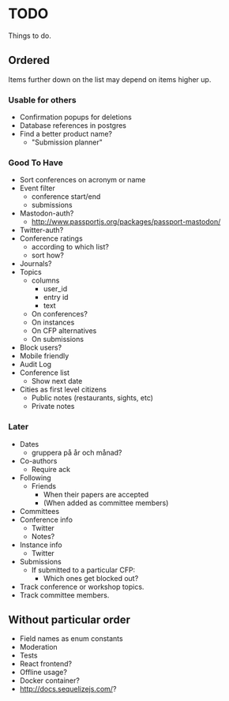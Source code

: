 # TODO

Things to do.

## Ordered

Items further down on the list may depend on items higher up.

### Usable for others

* Confirmation popups for deletions
* Database references in postgres
* Find a better product name?
  * "Submission planner"

### Good To Have

* Sort conferences on acronym or name
* Event filter
  * conference start/end
  * submissions
* Mastodon-auth?
  * http://www.passportjs.org/packages/passport-mastodon/
* Twitter-auth?
* Conference ratings
  * according to which list?
  * sort how?
* Journals?
* Topics
  * columns
    * user_id
    * entry id
    * text
  * On conferences?
  * On instances
  * On CFP alternatives
  * On submissions
* Block users?
* Mobile friendly
* Audit Log
* Conference list
  * Show next date
* Cities as first level citizens
  * Public notes (restaurants, sights, etc)
  * Private notes

### Later

* Dates
  * gruppera på år och månad?
* Co-authors
  * Require ack
* Following
  * Friends
    * When their papers are accepted
    * (When added as committee members)
* Committees
* Conference info
  * Twitter
  * Notes?
* Instance info
  * Twitter
* Submissions
  * If submitted to a particular CFP:
    * Which ones get blocked out?
* Track conference or workshop topics.
* Track committee members.

## Without particular order

* Field names as enum constants
* Moderation
* Tests
* React frontend?
* Offline usage?
* Docker container?
* http://docs.sequelizejs.com/?
